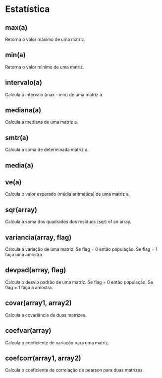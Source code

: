 # Estatística

## max(a)
Retorna o valor máximo de uma matriz.

## min(a)
Retorna o valor mínimo de uma matriz.

## intervalo(a)
Calcula o intervalo (max - min) de uma matriz a.

## mediana(a)
Calcula a mediana de uma matriz a.

## smtr(a)
Calcula a soma de determinada matriz a.

## media(a)

## ve(a)
Calcula o valor esperado (média aritmética) de uma matriz a. 

## sqr(array)
Calcula a soma dos quadrados dos resíduos (sqr) of an array.

## variancia(array, flag)
Calcula a variação de uma matriz. Se flag = 0 então população. Se flag = 1 faça uma amostra.

## devpad(array, flag)
Calcula o desvio padrão de uma matriz. Se flag = 0 então população. Se flag = 1 faça a amostra.

## covar(array1, array2)
Calcula a covariância de duas matrizes.

## coefvar(array)
Calcula o coeficiente de variação para uma matriz.

## coefcorr(array1, array2)
Calcula o coeficiente de correlação de pearson para duas matrizes.